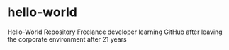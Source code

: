 # hello-world
Hello-World Repository
Freelance developer learning GitHub after leaving the corporate environment after 21 years
